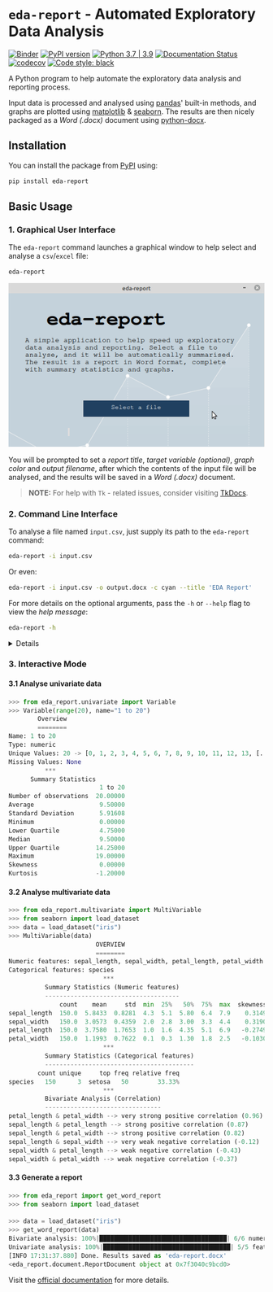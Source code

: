 # `eda-report` - Automated Exploratory Data Analysis

[![Binder](https://mybinder.org/badge_logo.svg)](https://mybinder.org/v2/gh/Tim-Abwao/eda-report/HEAD?filepath=eda-report-basics.ipynb)
[![PyPI version](https://badge.fury.io/py/eda-report.svg)](https://badge.fury.io/py/eda-report)
[![Python 3.7 | 3.9](https://github.com/Tim-Abwao/eda-report/actions/workflows/test-python3.7-3.9.yml/badge.svg)](https://github.com/Tim-Abwao/eda-report/actions/workflows/test-python3.7-3.9.yml)
[![Documentation Status](https://readthedocs.org/projects/eda-report/badge/?version=latest)](https://eda-report.readthedocs.io/en/latest/?badge=latest)
[![codecov](https://codecov.io/gh/Tim-Abwao/eda-report/branch/main/graph/badge.svg?token=KNQD8XZCWG)](https://codecov.io/gh/Tim-Abwao/eda-report)
[![Code style: black](https://img.shields.io/badge/code%20style-black-000000.svg)](https://github.com/psf/black)

A Python program to help automate the exploratory data analysis and reporting process.

Input data is processed and analysed using [pandas][pandas]' built-in methods, and graphs are plotted using [matplotlib][matplotlib] & [seaborn][seaborn]. The results are then nicely packaged as a *Word (.docx)* document using [python-docx][python-docx].

## Installation

You can install the package from [PyPI][eda-report-pypi] using:

```bash
pip install eda-report
```

## Basic Usage

### 1. Graphical User Interface

The `eda-report` command launches a graphical window to help select and analyse a `csv`/`excel` file:

```bash
eda-report
```

![screencast of the gui][screencast]

You will be prompted to set a *report title*, *target variable (optional)*, *graph color* and *output filename*, after which the contents of the input file will be analysed, and the results will be saved in a *Word (.docx)* document.

>**NOTE:** For help with `Tk` - related issues, consider visiting [TkDocs][tkdocs].
### 2. Command Line Interface

To analyse a file named `input.csv`, just supply its path to the `eda-report` command:

```bash
eda-report -i input.csv
```

Or even:

```bash
eda-report -i input.csv -o output.docx -c cyan --title 'EDA Report'
```

For more details on the optional arguments, pass the `-h` or `--help` flag to view the *help message*:

```bash
eda-report -h
```

<details>

```bash
usage: eda-report [-h] [-i INFILE] [-o OUTFILE] [-t TITLE] [-c COLOR]
                  [-T TARGET]

Automatically analyse data and generate reports. A graphical user interface
will be launched if none of the optional arguments is specified.

optional arguments:
  -h, --help            show this help message and exit
  -i INFILE, --infile INFILE
                        A .csv or .xlsx file to analyse.
  -o OUTFILE, --outfile OUTFILE
                        The output name for analysis results (default: eda-
                        report.docx)
  -t TITLE, --title TITLE
                        The top level heading for the report (default:
                        Exploratory Data Analysis Report)
  -c COLOR, --color COLOR
                        The color to apply to graphs (default: cyan)
  -T TARGET, --target TARGET
                        The target variable (dependent feature), used to
                        color-code plotted values. An integer value is treated
                        as a column index, whereas a string is treated as a
                        column label.
```

</details>

### 3. Interactive Mode

#### 3.1 Analyse univariate data

```python
>>> from eda_report.univariate import Variable
>>> Variable(range(20), name="1 to 20")
        Overview
        ========
Name: 1 to 20
Type: numeric
Unique Values: 20 -> [0, 1, 2, 3, 4, 5, 6, 7, 8, 9, 10, 11, 12, 13, [...]
Missing Values: None
          ***
      Summary Statistics
                         1 to 20
Number of observations  20.00000
Average                  9.50000
Standard Deviation       5.91608
Minimum                  0.00000
Lower Quartile           4.75000
Median                   9.50000
Upper Quartile          14.25000
Maximum                 19.00000
Skewness                 0.00000
Kurtosis                -1.20000
```

#### 3.2 Analyse multivariate data

```python
>>> from eda_report.multivariate import MultiVariable
>>> from seaborn import load_dataset
>>> data = load_dataset("iris")
>>> MultiVariable(data)
                        OVERVIEW
                        ========
Numeric features: sepal_length, sepal_width, petal_length, petal_width
Categorical features: species
                          ***
          Summary Statistics (Numeric features)
          -------------------------------------
              count    mean     std  min  25%   50%  75%  max  skewness  kurtosis
sepal_length  150.0  5.8433  0.8281  4.3  5.1  5.80  6.4  7.9    0.3149   -0.5521
sepal_width   150.0  3.0573  0.4359  2.0  2.8  3.00  3.3  4.4    0.3190    0.2282
petal_length  150.0  3.7580  1.7653  1.0  1.6  4.35  5.1  6.9   -0.2749   -1.4021
petal_width   150.0  1.1993  0.7622  0.1  0.3  1.30  1.8  2.5   -0.1030   -1.3406
                          ***
          Summary Statistics (Categorical features)
          -----------------------------------------
        count unique     top freq relative freq
species   150      3  setosa   50        33.33%
                          ***
          Bivariate Analysis (Correlation)
          --------------------------------
petal_length & petal_width --> very strong positive correlation (0.96)
sepal_length & petal_length --> strong positive correlation (0.87)
sepal_length & petal_width --> strong positive correlation (0.82)
sepal_length & sepal_width --> very weak negative correlation (-0.12)
sepal_width & petal_length --> weak negative correlation (-0.43)
sepal_width & petal_width --> weak negative correlation (-0.37)
```

#### 3.3 Generate a report

```python
>>> from eda_report import get_word_report
>>> from seaborn import load_dataset

>>> data = load_dataset("iris")
>>> get_word_report(data)
Bivariate analysis: 100%|███████████████████████████████████| 6/6 numeric pairs.
Univariate analysis: 100%|███████████████████████████████████| 5/5 features.
[INFO 17:31:37.880] Done. Results saved as 'eda-report.docx'
<eda_report.document.ReportDocument object at 0x7f3040c9bcd0>
```

Visit the [official documentation][docs] for more details.

[pandas]: https://pandas.pydata.org/
[matplotlib]: https://matplotlib.org/
[seaborn]: https://seaborn.pydata.org/
[python-docx]: https://python-docx.readthedocs.io/en/latest/
[eda-report-pypi]: https://pypi.org/project/eda-report/
[screencast]: https://raw.githubusercontent.com/Tim-Abwao/eda-report/dev/docs/source/_static/screencast.gif
[docs]: https://eda-report.readthedocs.io/
[tkdocs]: https://tkdocs.com/index.html
